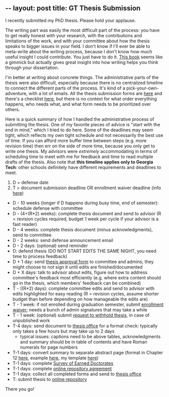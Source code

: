 --
layout: post
title: GT Thesis Submission
---

I recently submitted my PhD thesis. 
Please hold your applause.

The writing part was easily the most difficult part of the process: you have to get really honest with your research, with the contributions and limitations of the work, and with your committee about how the thesis speaks to bigger issues in your field.
I don't know if I'll ever be able to meta-write about the writing process, because I don't know how much useful insight I could contribute.
You just have to do it.
[This book](https://www.amazon.com/Writing-Your-Dissertation-Fifteen-Minutes/dp/080504891X/) seems like a gimmick but actually gives great insight into how writing helps you think through your dissertation.

I'm better at writing about concrete things.
The administrative parts of the thesis were also difficult, especially because there is no centralized timeline to connect the different parts of the process.
It's kind of a pick-your-own-adventure, with a lot of emails.
All the thesis submission forms are [here](https://grad.gatech.edu/theses-dissertations-forms) and there's a checklist [here](https://grad.gatech.edu/sites/default/files/documents/thesis_checklist_spring_2020.pdf), but there is no context for what order everything happens, who needs what, and what form needs to be prioritized over others.

Here is a quick summary of how I handled the administrative process of submitting the thesis.
One of my favorite pieces of advice is "start with the end in mind," which I tried to do here.
Some of the deadlines may seem tight, which reflects my own tight schedule and not necessarily the best use of time.
If you can afford more buffer time between steps (e.g. more revision time) then err on the side of more time, because you only get to write one thesis.
My advisors were *extremely* accommodating in terms of scheduling time to meet with me for feedback and time to read multiple drafts of the thesis.
Also note that **this timeline applies only to Georgia Tech**: other schools definitely have different requirements and deadlines to meet.

1. D = defense date
2. T = document submission deadline OR enrollment waiver deadline (info [here](http://www.grad.gatech.edu/theses-dissertations-deadlines))

- D - 10 weeks (longer if D happens during busy time, end of semester): schedule defense with committee
- D - (4+(R\*2) weeks): complete thesis document and send to advisor (R = revision cycles required, budget 1 week per cycle if your advisor is a fast reader)
- D - 4 weeks: complete thesis document (minus acknowledgments), send to committee
- D - 2 weeks: send defense announcement email
- D - 2 days: (optional) send reminder
- D: defend thesis (DO NOT START EDITS THE SAME NIGHT, you need time to process feedback)
- D + 1 day: send [thesis approval form](https://app.docusign.com/templates/details/1efaa422-9829-4ee1-8bd3-ba8544bf304b) to committee and admins; they might choose to not sign it until edits are finished/documented
- D + X days: talk to advisor about edits, figure out how to address committee's feedback most efficiently (e.g. where extra content should go in the thesis, which members' feedback can be combined)
- T - ((R\*2) days): complete committee edits and send to advisor with edits highlighted for easy reading (R = revision cycles, assume shorter budget than before depending on how manageable the edits are)
- T - 1 week: if not enrolled during graduation semester, submit [enrollment waiver](https://app.docusign.com/templates/details/a8505158-9917-42f3-a985-8c11f851e5b6); needs a bunch of admin signatures that may take a while
- T - 1 week: (optional) submit [request to withhold thesis](https://app.docusign.com/templates/details/c7a47989-2168-4a5c-8ffd-e747a06cf159), in case of unpublished work
- T-4 days: send document to [thesis office](<thesis@grad.gatech.edu>) for a format check: typically only takes a few hours but may take up to 2 days
    - typical issues: captions need to be above tables, acknowledgments and summary should be in table of contents and have Roman numerals for page numbers
- T-1 days: convert summary to separate abstract page (format in Chapter 12 [here](http://www.grad.gatech.edu/sites/default/files/documents/thesismanualapr15.pdf), example [here](https://grad.gatech.edu/sites/default/files/documents/abstract_example.pdf), my template [here](https://gist.github.com/ianbstewart/5d11beab7913fbca837a5d97e0dfaeb0))
- T-1 days: complete [Survey of Earned Doctorates](https://surveys.gatech.edu/phd-exit)
- T-1 days: complete [online repository agreement](https://app.docusign.com/templates/details/02894c76-b322-4de0-b4ba-33e77c1bff22)
- T-1 days: collect all completed forms and send to [thesis office](<thesis@grad.gatech.edu>)
- T: submit thesis to [online repository](https://thesis.gatech.edu/)

There you go!
